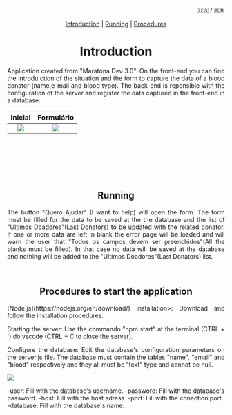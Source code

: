 <p style="text-align: right"> 🇺🇸 /  🇧🇷 </p>

<p style="text-align: center">
<a href="#Introdução">Introduction</a> |                                                           <a href="#Funcionamento">Running</a> |                                                             <a href="Procedimentos">Procedures</a>
</p>

<div id='Introdução'/>  
<h1 style="text-align: center">Introduction</h1>
<p style="text-align: justify">
Application created from "Maratona Dev 3.0". On the front-end you can find the introdu ction of the situation and the form to capture the data of a blood donator (name,e-mail and blood type). The back-end is reponsible with the configuration of the server and register the data captured in the front-end in a database. 
</p>

Inicial        |  Formulário
:-------------------------:|:-------------------------:
![](https://i.imgur.com/gkM9vZg.png)  |  ![](https://i.imgur.com/hvKsewO.png)|
<br /><br /><br /><br /><br />

<div id='Funcionamento'/>  
<h2 style="text-align: center">Running</h2>

<p style="text-align: justify">
The button "Quero Ajudar" (I want to help) will open the form. The form must be filled for the data to be saved at the the database and the list of "Ultimos Doadores"(Last Donators) to be updated with the related donator. If one or more data are left in blank the error page will be loaded and will warn the user that "Todos os campos devem ser preenchidos"(All the blanks must be filled). In that case no data will be saved at the database and nothing will be added to the "Ultimos Doadores"(Last Donators) list.
</p> <br />

<div id='Procedimentos'/>  
<h2 style="text-align: center">Procedures to start the application</h2>

<p style="text-align: justify"> [Node.js](https://nodejs.org/en/download/) installation>: Download and follow the installation procedures.
</p>

<p style="text-align: justify" > Starting the server: Use the commando "npm start" at the terminal (CTRL + ') do vscode (CTRL + C to close the server).
</p>

<p style="text-align: justify"> Configure the database: Edit the database's configuration parameters on the server.js file. The database must contain the tables "name", "email" and "blood" respectively and they all must be "text" type and cannot be null.
</p>

![](https://i.imgur.com/jxvFqay.png)

-user: Fill with the database's username.
-password: Fill with the database's password.
-host: Fill with the host adress. 
-port: Fill with the conection port.
-database: Fill with the database's name.


